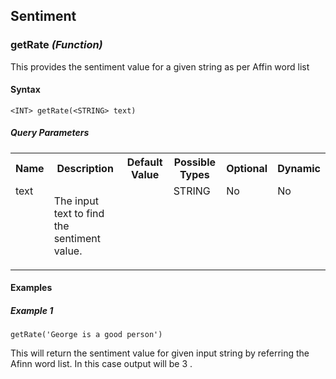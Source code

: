 ## Sentiment

### getRate _(Function)_

<p style="word-wrap: break-word">This provides the sentiment value for a given string as per Affin word list</p>

#### Syntax

```
<INT> getRate(<STRING> text)
```

##### Query Parameters

<table>
    <tr>
        <th>Name</th>
        <th>Description</th>
        <th>Default Value</th>
        <th>Possible Types</th>
        <th>Optional</th>
        <th>Dynamic</th>
    </tr>
    <tr>
        <td valign="top">text</td>
        <td valign="top"><p style="word-wrap: break-word">The input text to find the sentiment value.</p></td>
        <td valign="top"></td>
        <td valign="top">STRING</td>
        <td valign="top">No</td>
        <td valign="top">No</td>
    </tr>
</table>



#### Examples

##### Example 1

```
getRate('George is a good person')
```
<p style="word-wrap: break-word">This will return the sentiment value for given input string by referring the Afinn word list. In this case output will be 3 .</p>

